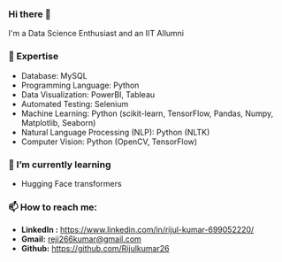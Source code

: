 ### Hi there 👋<br/>
I'm a Data Science Enthusiast and an IIT Allumni<br/>

### :telescope: Expertise <br/>
- Database: MySQL
- Programming Language: Python
- Data Visualization: PowerBI, Tableau
- Automated Testing: Selenium
- Machine Learning: Python (scikit-learn, TensorFlow, Pandas, Numpy, Matplotlib, Seaborn)
- Natural Language Processing (NLP): Python (NLTK)
- Computer Vision: Python (OpenCV, TensorFlow)

### 🌱 I’m currently learning<br/>
- Hugging Face transformers<br/>

### 📫 How to reach me: <br/>
- **LinkedIn :** https://www.linkedin.com/in/rijul-kumar-699052220/ <br/>
- **Gmail:** reji266kumar@gmail.com <br/>
- **Github:** https://github.com/Rijulkumar26 <br/>
<!--
**Rijulkumar26/Rijulkumar26** is a ✨ _special_ ✨ repository because its `README.md` (this file) appears on your GitHub profile.

Here are some ideas to get you started:

- 🔭 I’m currently working on ...
- 🌱 I’m currently learning ...
- 👯 I’m looking to collaborate on ...
- 🤔 I’m looking for help with ...
- 💬 Ask me about ...
- 📫 How to reach me: ...
- 😄 Pronouns: ...
- ⚡ Fun fact: ...
-->
